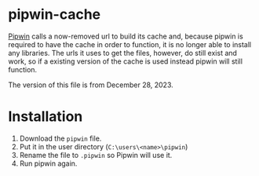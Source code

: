 # pipwin-cache
[Pipwin](https://github.com/lepisma/pipwin) calls a now-removed url to build its cache and, because pipwin is required to have the cache in order to function, it is no longer able to install any libraries.
The urls it uses to get the files, however, do still exist and work, so if a existing version of the cache is used instead pipwin will still function.

The version of this file is from December 28, 2023.

# Installation
1. Download the `pipwin` file.
2. Put it in the user directory (`C:\users\<name>\pipwin`)
3. Rename the file to `.pipwin` so Pipwin will use it.
4. Run pipwin again.
